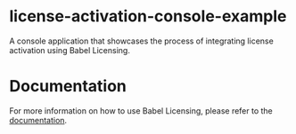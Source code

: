# license-activation-console-example
A console application that showcases the process of integrating license activation using Babel Licensing.

# Documentation
For more information on how to use Babel Licensing, please refer to the [documentation](https://babelnet.gitbook.io/babel-licensing/license-activation).
